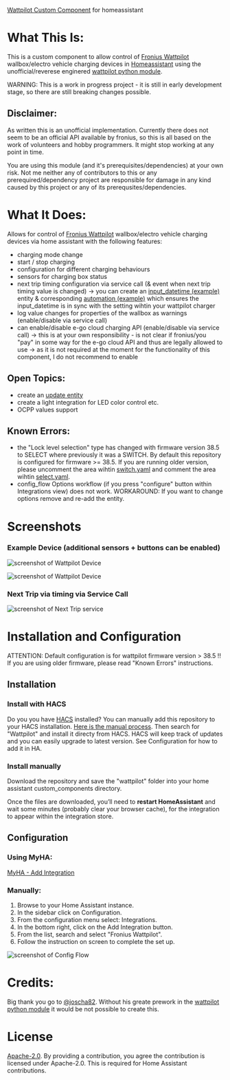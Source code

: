 [Wattpilot Custom Component](https://github.com/mk-maddin/wattpilot-HA) for homeassistant

# What This Is:

This is a custom component to allow control of [Fronius Wattpilot](https://www.fronius.com/en/solar-energy/installers-partners/technical-data/all-products/solutions/fronius-wattpilot/fronius-wattpilot/wattpilot-home-11-j) wallbox/electro vehicle charging devices in [Homeassistant](https://home-assistant.io) using the unofficial/reverese enginered [wattpilot python module](https://github.com/joscha82/wattpilot).

WARNING:
This is a work in progress project - it is still in early development stage, so there are still breaking changes possible.

## Disclaimer:

As written this is an unofficial implementation.
Currently there does not seem to be an official API available by fronius, so this is all based on the work of volunteers and hobby programmers.
It might stop working at any point in time.

You are using this module (and it's prerequisites/dependencies) at your own risk.
Not me neither any of contributors to this or any prerequired/dependency project are responsible for damage in any kind caused by this project or any of its prerequsites/dependencies.

# What It Does:

Allows for control of [Fronius Wattpilot](https://www.fronius.com/en/solar-energy/installers-partners/technical-data/all-products/solutions/fronius-wattpilot/fronius-wattpilot/wattpilot-home-11-j) wallbox/electro vehicle charging devices via home assistant with the following features:

* charging mode change
* start / stop charging
* configuration for different charging behaviours
* sensors for charging box status
* next trip timing configuration via service call (& event when next trip timing value is changed) -> you can create an [input_datetime (example)](packages/wattpilot/wattpilot_input_datetime.yaml) entity & corresponding [automation (example)](packages/wattpilot/wattpilot_automation.yaml) which ensures the input_datetime is in sync with the setting wihtin your wattpilot charger
* log value changes for properties of the wallbox as warnings (enable/disable via service call)
* can enable/disable e-go cloud charging API (enable/disable via service call) -> this is at your own responsibility - is not clear if fronius/you "pay" in some way for the e-go cloud API and thus are legally allowed to use -> as it is not required at the moment for the functionality of this component, I do not recommend to enable

## Open Topics:

* create an [update entity](https://www.home-assistant.io/blog/2022/04/06/release-20224/#introducing-update-entities)
* create a light integration for LED color control etc.
* OCPP values support

## Known Errors:

* the "Lock level selection" type has changed with firmware version 38.5 to SELECT where previously it was a SWITCH. By default this repository is configured for firmware >= 38.5. If you are running older version, please uncomment the area wihtin [switch.yaml](https://github.com/mk-maddin/wattpilot-HA/blob/0d8815a71546bba6ee0f8b7a08453ec346ebb69f/custom_components/wattpilot/switch.yaml#L25) and comment the area wihtin [select.yaml](https://github.com/mk-maddin/wattpilot-HA/blob/0d8815a71546bba6ee0f8b7a08453ec346ebb69f/custom_components/wattpilot/select.yaml#L36).
* config_flow Options workflow (if you press "configure" button within Integrations view) does not work. WORKAROUND: If you want to change options remove and re-add the entity.

# Screenshots

### Example Device (additional sensors + buttons can be enabled)

![screenshot of Wattpilot Device](doc/device_view1.jpg)

![screenshot of Wattpilot Device](doc/device_view2.jpg)

### Next Trip via timing via Service Call

![screenshot of Next Trip service](doc/service_view1.jpg)

# Installation and Configuration

ATTENTION: Default configuration is for wattpilot firmware version > 38.5 !!
If you are using older firmware, please read "Known Errors" instructions.

## Installation

### Install with HACS

Do you you have [HACS](https://community.home-assistant.io/t/custom-component-hacs) installed?
You can manually add this repository to your HACS installation. [Here is the manual process](https://hacs.xyz/docs/faq/custom_repositories/).
Then search for "Wattpilot" and install it directy from HACS.
HACS will keep track of updates and you can easily upgrade to latest version. See Configuration for how to add it in HA.

### Install manually
Download the repository and save the "wattpilot" folder into your home assistant custom_components directory.

Once the files are downloaded, you’ll need to **restart HomeAssistant** and wait some minutes (probably clear your browser cache),
for the integration to appear within the integration store.

## Configuration

### Using MyHA:

[MyHA - Add Integration](https://my.home-assistant.io/redirect/config_flow_start?domain=wattpilot)

### Manually:

1. Browse to your Home Assistant instance.
2. In the sidebar click on Configuration.
3. From the configuration menu select: Integrations.
4. In the bottom right, click on the Add Integration button.
5. From the list, search and select "Fronius Wattpilot".
6. Follow the instruction on screen to complete the set up.

![screenshot of Config Flow](doc/config_flow1.jpg)

# Credits:

Big thank you go to [@joscha82](https://github.com/joscha82).
Without his greate prework in the [wattpilot python module](https://github.com/joscha82/wattpilot) it would be not possible to create this.

# License

[Apache-2.0](LICENSE). By providing a contribution, you agree the contribution is licensed under Apache-2.0. This is required for Home Assistant contributions.
